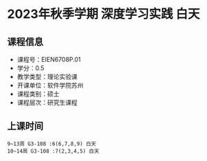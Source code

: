 # 2023年秋季学期 深度学习实践 白天






## 课程信息

- 课程号：EIEN6708P.01
- 学分：0.5
- 教学类型：理论实验课
- 开课单位：软件学院苏州
- 课程类别：硕士
- 课程层次：研究生课程

## 上课时间

```
9~13周 G3-108 :6(6,7,8,9) 白天
10~14周 G3-108 :7(2,3,4,5) 白天
```

